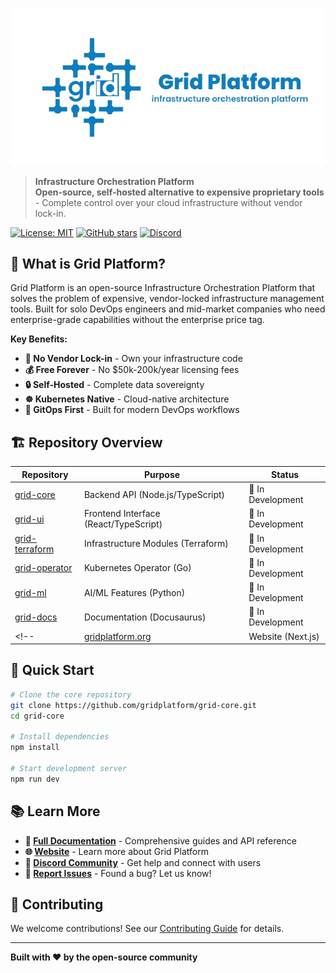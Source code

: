 <!-- # Grid Platform -->

![Grid Banner](../readme-assets/banner.png)

> **Infrastructure Orchestration Platform**  
> **Open-source, self-hosted alternative to expensive proprietary tools** - Complete control over your cloud infrastructure without vendor lock-in.

[![License: MIT](https://img.shields.io/badge/License-MIT-yellow.svg)](https://opensource.org/licenses/MIT)
[![GitHub stars](https://img.shields.io/github/stars/gridplatform/grid-core?style=social)](https://github.com/gridplatform/grid-core)
[![Discord](https://img.shields.io/discord/1234567890?color=7289da&logo=discord&logoColor=white)](https://discord.gg/gridplatform)
<!-- [![CNCF](https://img.shields.io/badge/CNCF-Sandbox-blue)](https://www.cncf.io/) -->

## 🚀 What is Grid Platform?

Grid Platform is an open-source Infrastructure Orchestration Platform that solves the problem of expensive, vendor-locked infrastructure management tools. Built for solo DevOps engineers and mid-market companies who need enterprise-grade capabilities without the enterprise price tag.

**Key Benefits:**
- **🚫 No Vendor Lock-in** - Own your infrastructure code
- **💰 Free Forever** - No $50k-200k/year licensing fees
- **🔒 Self-Hosted** - Complete data sovereignty
- **☸️ Kubernetes Native** - Cloud-native architecture
- **🔄 GitOps First** - Built for modern DevOps workflows

## 🏗️ Repository Overview

| Repository | Purpose | Status |
|------------|---------|--------|
| [grid-core](https://github.com/gridplatform/grid-core) | Backend API (Node.js/TypeScript) | 🚧 In Development |
| [grid-ui](https://github.com/gridplatform/grid-ui) | Frontend Interface (React/TypeScript) | 🚧 In Development |
| [grid-terraform](https://github.com/gridplatform/grid-terraform) | Infrastructure Modules (Terraform) | 🚧 In Development |
| [grid-operator](https://github.com/gridplatform/grid-operator) | Kubernetes Operator (Go) | 🚧 In Development |
| [grid-ml](https://github.com/gridplatform/grid-ml) | AI/ML Features (Python) | 🚧 In Development |
| [grid-docs](https://github.com/gridplatform/grid-docs) | Documentation (Docusaurus) | 🚧 In Development |
<!-- | [gridplatform.org](https://github.com/gridplatform/gridplatform.org) | Website (Next.js) | 🚧 In Development | -->

## 🚀 Quick Start

```bash
# Clone the core repository
git clone https://github.com/gridplatform/grid-core.git
cd grid-core

# Install dependencies
npm install

# Start development server
npm run dev
```

## 📚 Learn More

- **📖 [Full Documentation](https://github.com/gridplatform/grid-docs)** - Comprehensive guides and API reference
- **🌐 [Website](https://gridplatform.org)** - Learn more about Grid Platform
- **💬 [Discord Community](https://discord.gg/gridplatform)** - Get help and connect with users
- **🐛 [Report Issues](https://github.com/gridplatform/grid-core/issues)** - Found a bug? Let us know!

## 🤝 Contributing

We welcome contributions! See our [Contributing Guide](https://github.com/gridplatform/grid-core/blob/main/CONTRIBUTING.md) for details.

---

**Built with ❤️ by the open-source community**